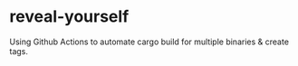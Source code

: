# reveal-yourself
Using Github Actions to automate cargo build for multiple binaries &amp; create tags.
